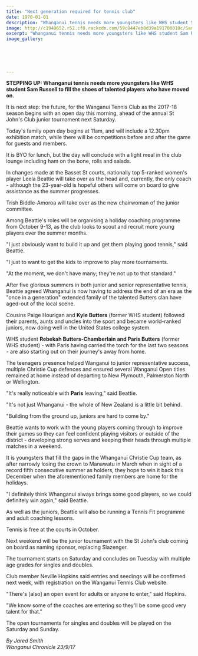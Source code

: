 ```yaml
---
title: "Next generation required for tennis club"
date: 1970-01-01
description: "Whanganui tennis needs more youngsters like WHS student Sam Russell to fill the shoes of talented players who have moved on..."
image: http://c1940652.r52.cf0.rackcdn.com/59c8447eb8d39a191700018c/Sam-Russell-chron-23-sept.jpg
excerpt: "Whanganui tennis needs more youngsters like WHS student Sam Russell to fill the shoes of talented players who have moved on."
image_gallery:
    
    
    
    
    
---
```


<p><strong>STEPPING UP: Whanganui tennis needs more youngsters like WHS student Sam Russell to fill the shoes of talented players who have moved on.</strong></p>
<p class="element element-paragraph">It is next step: the future, for the Wanganui Tennis Club as the 2017-18 season begins with an open day this morning, ahead of the annual St John's Club junior tournament next Saturday.</p>
<p class="element element-paragraph">Today's family open day begins at 11am, and will include a 12.30pm exhibition match, while there will be competitions before and after the game for guests and members.</p>
<p class="element element-paragraph">It is BYO for lunch, but the day will conclude with a light meal in the club lounge including ham on the bone, rolls and salads.</p>
<p class="element element-paragraph">In changes made at the Basset St courts, nationally top 5-ranked women's player Leela Beattie will take over as the head and, currently, the only coach - although the 23-year-old is hopeful others will come on board to give assistance as the summer progresses.</p>
<p class="element element-paragraph">Trish Biddle-Amoroa will take over as the new chairwoman of the junior committee.</p>
<p class="element element-paragraph">Among Beattie's roles will be organising a holiday coaching programme from October 9-13, as the club looks to scout and recruit more young players over the summer months.</p>
<p class="element element-paragraph">"I just obviously want to build it up and get them playing good tennis," said Beattie.</p>
<p class="element element-paragraph">"I just to want to get the kids to improve to play more tournaments.</p>
<p class="element element-paragraph">"At the moment, we don't have many; they're not up to that standard."</p>
<p class="element element-paragraph">After five glorious summers in both junior and senior representative tennis, Beattie agreed Whanganui is now having to address the end of an era as the "once in a generation" extended family of the talented Butters clan have aged-out of the local scene.</p>
<p class="element element-paragraph">Cousins Paige Hourigan and <strong>Kyle Butters</strong> (former WHS student) followed their parents, aunts and uncles into the sport and became world-ranked juniors, now doing well in the United States college system.</p>
<p class="element element-paragraph">WHS student&nbsp;<strong>Rebekah Butters-Chamberlain and Paris Butters</strong>&nbsp;(former WHS student) - with Paris having carried the torch for the last two seasons - are also starting out on their journey's away from home.</p>
<p class="element element-paragraph">The teenagers presence helped Wanganui to junior representative success, multiple Christie Cup defences and ensured several Wanganui Open titles remained at home instead of departing to New Plymouth, Palmerston North or Wellington.</p>
<p class="element element-paragraph">"It's really noticeable with <strong>Paris</strong> leaving," said Beattie.</p>
<p class="element element-paragraph">"It's not just Whanganui - the whole of New Zealand is a little bit behind.</p>
<p class="element element-paragraph">"Building from the ground up, juniors are hard to come by."</p>
<p class="element element-paragraph">Beattie wants to work with the young players coming through to improve their games so they can feel confident playing visitors or outside of the district - developing strong serves and keeping their heads through multiple matches in a weekend.</p>
<p class="element element-paragraph">It is youngsters that fill the gaps in the Whanganui Christie Cup team, as after narrowly losing the crown to Manawatu in March when in sight of a record fifth consecutive summer as holders, they hope to win it back this December when the aforementioned family members are home for the holidays.</p>
<p class="element element-paragraph">"I definitely think Whanganui always brings some good players, so we could definitely win again," said Beattie.</p>
<p class="element element-paragraph">As well as the juniors, Beattie will also be running a Tennis Fit programme and adult coaching lessons.</p>
<p class="element element-paragraph">Tennis is free at the courts in October.</p>
<p class="element element-paragraph">Next weekend will be the junior tournament with the St John's club coming on board as naming sponsor, replacing Slazenger.</p>
<p class="element element-paragraph">The tournament starts on Saturday and concludes on Tuesday with multiple age grades for singles and doubles.</p>
<p class="element element-paragraph">Club member Neville Hopkins said entries and seedings will be confirmed next week, with registration on the Wanganui Tennis Club website.</p>
<p class="element element-paragraph">"There's [also] an open event for adults or anyone to enter," said Hopkins.</p>
<p class="element element-paragraph">"We know some of the coaches are entering so they'll be some good very talent for that."</p>
<p class="element element-paragraph">The open tournaments for singles and doubles will be played on the Saturday and Sunday.</p>
<p><em>By Jared Smith<br />Wanganui Chronicle 23/9/17</em></p>

